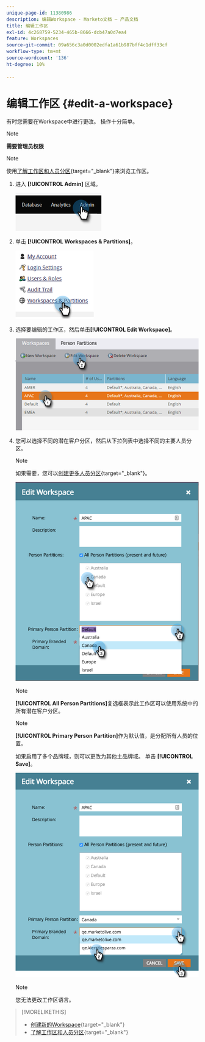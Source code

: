 ```yaml
---
unique-page-id: 11380986
description: 编辑Workspace - Marketo文档 — 产品文档
title: 编辑工作区
exl-id: 4c268759-5234-465b-8666-dcb47a0d7ea4
feature: Workspaces
source-git-commit: 09a656c3a0d0002edfa1a61b987bff4c1dff33cf
workflow-type: tm+mt
source-wordcount: '136'
ht-degree: 10%

---
```


# 编辑工作区 {#edit-a-workspace}

有时您需要在Workspace中进行更改。 操作十分简单。

>[!NOTE]
>
>**需要管理员权限**

>[!NOTE]
>
>使用[了解工作区和人员分区](/help/marketo/product-docs/administration/workspaces-and-person-partitions/understanding-workspaces-and-person-partitions.md){target="_blank"}来浏览工作区。

1. 进入 **[!UICONTROL Admin]** 区域。

   ![](assets/edit-a-workspace-1.png)

1. 单击 **[!UICONTROL Workspaces & Partitions]**。

   ![](assets/edit-a-workspace-2.png)

1. 选择要编辑的工作区，然后单击&#x200B;**[!UICONTROL Edit Workspace]**。

   ![](assets/edit-a-workspace-3.png)

1. 您可以选择不同的潜在客户分区，然后从下拉列表中选择不同的主要人员分区。

   >[!NOTE]
   >
   >如果需要，您可以[创建更多人员分区](/help/marketo/product-docs/administration/workspaces-and-person-partitions/create-a-person-partition.md){target="_blank"}。

   ![](assets/edit-a-workspace-4.png)

   >[!NOTE]
   >
   >**[!UICONTROL All Person Partitions]**&#x200B;复选框表示此工作区可以使用系统中的所有潜在客户分区。

   >[!NOTE]
   >
   >**[!UICONTROL Primary Person Partition]**&#x200B;作为默认值，是分配所有人员的位置。

   如果启用了多个品牌域，则可以更改为其他主品牌域。 单击 **[!UICONTROL Save]**。

   ![](assets/edit-a-workspace-5.png)

   >[!NOTE]
   >
   >您无法更改工作区语言。

>[!MORELIKETHIS]
>
>* [创建新的Workspace](/help/marketo/product-docs/administration/workspaces-and-person-partitions/create-a-new-workspace.md){target="_blank"}
>* [了解工作区和人员分区](/help/marketo/product-docs/administration/workspaces-and-person-partitions/understanding-workspaces-and-person-partitions.md){target="_blank"}

